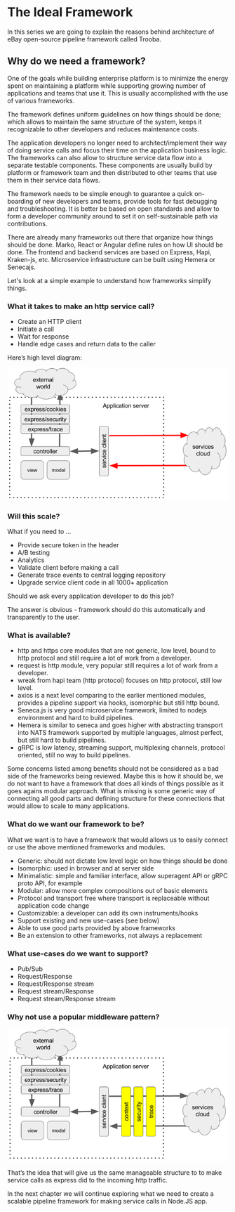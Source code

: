 # The Ideal Framework

In this series we are going to explain the reasons behind architecture of eBay open-source pipeline framework called Trooba.

## Why do we need a framework?

One of the goals while building enterprise platform is to minimize the energy spent on maintaining a platform while supporting growing number of applications and teams that use it. This is usually accomplished with the use of various frameworks.

The framework defines uniform guidelines on how things should be done; which allows to maintain the same structure of the system, keeps it recognizable to other developers and reduces maintenance costs.

The application developers no longer need to architect/implement their way of doing service calls and focus their time on the application business logic. The frameworks can also allow to structure service data flow into a separate testable components. These components are usually build by platform or framework team and then distributed to other teams that use them in their service data flows.

The framework needs to be simple enough to guarantee a quick on-boarding of new developers and teams, provide tools for fast debugging and troubleshooting. It is better be based on open standards and allow to form a developer community around to set it on self-sustainable path via contributions.

There are already many frameworks out there that organize how things should be done. Marko, React or Angular define rules on how UI should be done. The frontend and backend services are based on Express, Hapi, Kraken-js, etc. Microservice infrastructure can be built using Hemera or Senecajs.

Let's look at a simple example to understand how frameworks simplify things.

### What it takes to make an http service call?

* Create an HTTP client
* Initiate a call
* Wait for response
* Handle edge cases and return data to the caller

Here’s high level diagram:

![service call diagram](images/service-call-diagram.png)

### Will this scale?

What if you need to …

* Provide secure token in the header
* A/B testing
* Analytics
* Validate client before making a call
* Generate trace events to central logging repository
* Upgrade service client code in all 1000+ application

Should we ask every application developer to do this job?

The answer is obvious - framework should do this automatically and transparently to the user.

### What is available?

* http and https core modules that are not generic, low level, bound to http protocol and still require a lot of work from a developer.
* request is http module, very popular still requires a lot of work from a developer.
* wreak from hapi team (http protocol) focuses on http protocol, still low level.
* axios is a next level comparing to the earlier mentioned modules, provides a pipeline support via hooks, isomorphic but still http bound.
* Seneca.js is very good microservice framework, limited to nodejs environment and hard to build pipelines.
* Hemera is similar to seneca and goes higher with abstracting transport into NATS framework supported by multiple languages, almost perfect, but still hard to build pipelines.
* gRPC is low latency, streaming support, multiplexing channels, protocol oriented, still no way to build pipelines.

Some concerns listed among benefits should not be considered as a bad side of the frameworks being reviewed. Maybe this is how it should be, we do not want to have a framework that does all kinds of things possible as it goes agains modular approach. What is missing is some generic way of connecting all good parts and defining structure for these connections that would allow to scale to many applications. 

### What do we want our framework to be?

What we want is to have a framework that would allows us to easily connect or use the above mentioned frameworks and modules.

* Generic: should not dictate low level logic on how things should be done
* Isomorphic: used in browser and at server side
* Minimalistic: simple and familiar interface, allow superagent API or gRPC proto API, for example
* Modular: allow more complex compositions out of basic elements
* Protocol and transport free where transport is replaceable without application code change
* Customizable: a developer can add its own instruments/hooks
* Support existing and new use-cases (see below)
* Able to use good parts provided by above frameworks
* Be an extension to other frameworks, not always a replacement

### What use-cases do we want to support?

* Pub/Sub
* Request/Response
* Request/Response stream
* Request stream/Response
* Request stream/Response stream

### Why not use a popular middleware pattern?

![service call diagram](images/service-call-diagram-pattern.png)

That’s the idea that will give us the same manageable structure to to make service calls as express did to the incoming http traffic.

In the next chapter we will continue exploring what we need to create a scalable pipeline framework for making service calls in Node.JS app.
